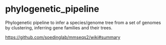 # phylogenetic_pipeline
Phylogenetic pipeline to infer a species/genome tree from a set of genomes by clustering, inferring gene families and their trees.


https://github.com/soedinglab/mmseqs2/wiki#summary
